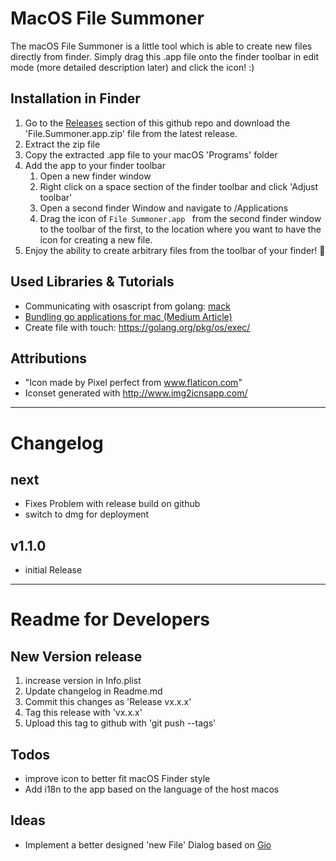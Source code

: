 # MacOS File Summoner

The macOS File Summoner is a little tool which is able to create new files directly from finder. 
Simply drag this .app file onto the finder toolbar in edit mode (more detailed description later) and click the icon! :) 

## Installation in Finder 

1. Go to the [Releases](https://github.com/bjesuiter/macos-file-summoner/releases) section of this github repo 
   and download the 'File.Summoner.app.zip' file from the latest release. 
2. Extract the zip file
3. Copy the extracted .app file to your macOS 'Programs' folder 
4. Add the app to your finder toolbar
    1. Open a new finder window 
    2. Right click on a space section of the finder toolbar and click 'Adjust toolbar'
    3. Open a second finder Window and navigate to /Applications
    4. Drag the icon of `File Summoner.app ` from the second finder window to the toolbar of the first, 
    to the location where you want to have the icon for creating a new file. 
5. Enjoy the ability to create arbitrary files from the toolbar of your finder! 🎉

## Used Libraries & Tutorials

- Communicating with osascript from golang: [mack](https://github.com/andybrewer/mack)
- [Bundling go applications for mac (Medium Article)](https://medium.com/@mattholt/packaging-a-go-application-for-macos-f7084b00f6b5)
- Create file with touch: https://golang.org/pkg/os/exec/

## Attributions
- "Icon made by Pixel perfect from www.flaticon.com"
- Iconset generated with http://www.img2icnsapp.com/

------------------------------------------------

# Changelog 

## next
- Fixes Problem with release build on github
- switch to dmg for deployment

## v1.1.0 
- initial Release 

------------------------------------------------

# Readme for Developers

## New Version release 
1. increase version in Info.plist 
2. Update changelog in Readme.md 
3. Commit this changes as 'Release vx.x.x'
4. Tag this release with 'vx.x.x'
5. Upload this tag to github with 'git push --tags' 

## Todos
- improve icon to better fit macOS Finder style
- Add i18n to the app based on the language of the host macos 

## Ideas 
- Implement a better designed 'new File' Dialog based on [Gio](https://gioui.org/)